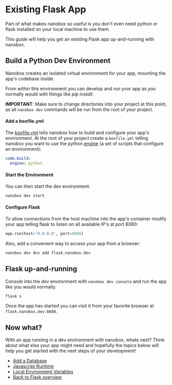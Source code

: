 # Existing Flask App
Part of what makes nanobox so useful is you don't even need python or flask installed on your local machine to use them.

This guide will help you get an existing Flask app up-and-running with nanobox.

## Build a Python Dev Environment
Nanobox creates an isolated virtual environment for your app, mounting the app's codebase inside.

From within this environment you can develop and run your app as you normally would with things like *pip install*.

**IMPORTANT**: Make sure to change directories into your project at this point, as all `nanobox dev` commands will be run from the root of your project.

#### Add a boxfile.yml
The <a href="https://docs.nanobox.io/boxfile/" target="\_blank">boxfile.yml</a> tells nanobox how to build and configure your app's environment. At the root of your project create a `boxfile.yml` telling nanobox you want to use the python <a href="https://docs.nanobox.io/engines/" target="\_blank">engine</a> (a set of scripts that configure an environment):

```yaml
code.build:
  engine: python
```

#### Start the Environment
You can then start the dev environment:

```bash
nanobox dev start
```

#### Configure Flask
To allow connections from the host machine into the app's container modify your app telling flask to listen on all available IP's at port 8080:

```python
app.run(host='0.0.0.0', port=8080)
```

Also, add a convenient way to access your app from a browser:

```bash
nanobox dev dns add flask.nanobox.dev
```

## Flask up-and-running
Console into the dev environment with `nanobox dev console` and run the app like you would normally:

```bash
flask s
```

Once the app has started you can visit it from your favorite browser at `flask.nanobox.dev:8080`.

## Now what?
With an app running in a dev environment with nanobox, whats next? Think about what else your app might need and hopefully the topics below will help you get started with the next steps of your development!

* [Add a Database](/python/flask/add-a-database)
* [Javascript Runtime](/python/flask/javascript-runtime)
* [Local Environment Variables](/python/flask/local-evars)
* [Back to Flask overview](/python/flask)

